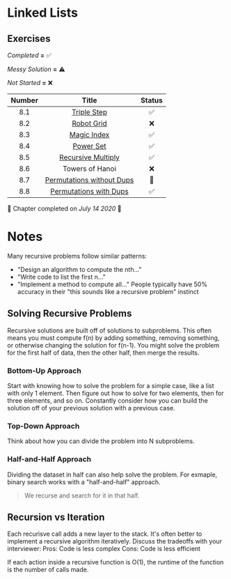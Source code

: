 # Linked Lists
## Exercises
*Completed* **=** :white_check_mark:

*Messy Solution* **=** :warning:

*Not Started* **=** :x:


| Number | Title                  | Status             |
|:------:|:----------------------:|:------------------:|
|   8.1  | [Triple Step](triple_step.py) | :white_check_mark: |
|   8.2  | [Robot Grid](robot_grid.py)   | :x: |
|   8.3  | [Magic Index](magic_index.py) | :white_check_mark: |
|   8.4  | [Power Set](power_set.py) | :white_check_mark: |
|   8.5  | [Recursive Multiply](recursive_multiply.py) | :white_check_mark: |
|   8.6  | Towers of Hanoi | :x: |
|   8.7  | [Permutations without Dups](permutation_no_dups.py) | :construction: |
|   8.8  | [Permutations with Dups](permutation_dups.py) | :white_check_mark: |


:calendar: Chapter completed on *July 14 2020* :tada:

# Notes
Many recursive problems follow similar patterns:
- "Design an algorithm to compute the nth..."
- "Write code to list the first n..."
- "Implement a method to compute all..."
People typically have 50% accuracy in their "this sounds like a recursive problem" instinct

## Solving Recursive Problems
Recursive solutions are built off of solutions to subproblems.
This often means you must compute f(n) by adding something, removing something, or otherwise changing the solution for f(n-1).
You might solve the problem for the first half of data, then the other half, then merge the results.

### Bottom-Up Approach
Start with knowing how to solve the problem for a simple case, like a list with only 1 element.
Then figure out how to solve for two elements, then for three elements, and so on.
Constantly consider how you can build the solution off of your previous solution with a previous case.

### Top-Down Approach
Think about how you can divide the problem into N subproblems.

### Half-and-Half Approach
Dividing the dataset in half can also help solve the problem.
For exmaple, binary search works with a "half-and-half" approach.
> We recurse and search for it in that half.

## Recursion vs Iteration
Each recurisve call adds a new layer to the stack.
It's often better to implement a recursive algorithm iteratively.
Discuss the tradeoffs with your interviewer:
Pros: Code is less complex
Cons: Code is less efficient

If each action inside a recursive function is O(1), the runtime of the function is the number of calls made.
